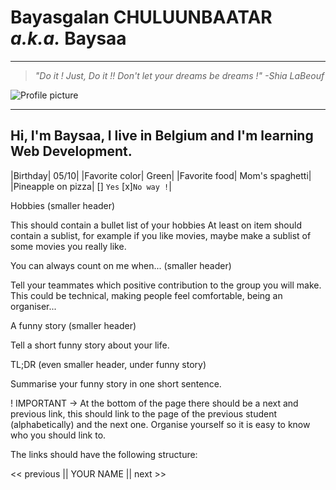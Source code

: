 # Bayasgalan CHULUUNBAATAR *a.k.a.* Baysaa
------------------------------------------
>*"Do it ! Just, Do it !! Don't let your dreams be dreams !" -Shia LaBeouf*

![Profile picture](/Downloads/PhotoBCH.jpg "Baysaa")

-----------------------------------------------

## Hi, I'm Baysaa, I live in Belgium and I'm learning Web Development.

|Birthday| 05/10|
|Favorite color| Green|
|Favorite food| Mom's spaghetti|
|Pineapple on pizza| [] `Yes`   [x]`No way !`|


Hobbies (smaller header)

This should contain a bullet list of your hobbies
At least on item should contain a sublist, for example if you like movies, maybe make a sublist of some movies you really like.

You can always count on me when... (smaller header)

Tell your teammates which positive contribution to the group you will make.
This could be technical, making people feel comfortable, being an organiser...

A funny story (smaller header)

Tell a short funny story about your life.

TL;DR (even smaller header, under funny story)

Summarise your funny story in one short sentence.

! IMPORTANT -> At the bottom of the page there should be a next and previous link, this should link to the page of the previous student (alphabetically) and the next one.
Organise yourself so it is easy to know who you should link to.

The links should have the following structure:

<< previous || YOUR NAME || next >>
